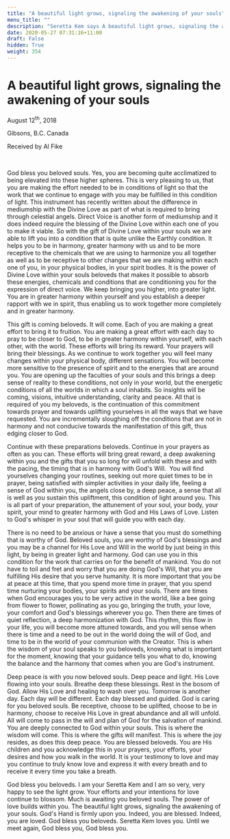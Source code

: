 ```yaml
---
title: "A beautiful light grows, signaling the awakening of your souls"
menu_title: ""
description: "Seretta Kem says A beautiful light grows, signaling the awakening of your souls"
date: 2020-05-27 07:31:16+11:00
draft: False
hidden: True
weight: 354
---
```

# A beautiful light grows, signaling the awakening of your souls

August 12<sup>th</sup>, 2018

Gibsons, B.C. Canada 

Received by Al Fike

 

God bless you beloved souls. Yes, you are becoming quite acclimatized to being elevated into these higher spheres. This is very pleasing to us, that you are making the effort needed to be in conditions of light so that the work that we continue to engage with you may be fulfilled in this condition of light. This instrument has recently written about the difference in mediumship with the Divine Love as part of what is required to bring through celestial angels. Direct Voice is another form of mediumship and it does indeed require the blessing of the Divine Love within each one of you to make it viable. So with the gift of Divine Love within your souls we are able to lift you into a condition that is quite unlike the Earthly condition. It helps you to be in harmony, greater harmony with us and to be more receptive to the chemicals that we are using to harmonize you all together as well as to be receptive to other changes that we are making within each one of you, in your physical bodies, in your spirit bodies. It is the power of Divine Love within your souls beloveds that makes it possible to absorb these energies, chemicals and conditions that are conditioning you for the expression of direct voice. We keep bringing you higher, into greater light. You are in greater harmony within yourself and you establish a deeper rapport with we in spirit, thus enabling us to work together more completely and in greater harmony. 

This gift is coming beloveds. It will come. Each of you are making a great effort to bring it to fruition. You are making a great effort with each day to pray to be closer to God, to be in greater harmony within yourself, with each other, with the world. These efforts will bring its reward. Your prayers will bring their blessings. As we continue to work together you will feel many changes within your physical body, different sensations. You will become more sensitive to the presence of spirit and to the energies that are around you. You are opening up the faculties of your souls and this brings a deep sense of reality to these conditions, not only in your world, but the energetic conditions of all the worlds in which a soul inhabits. So insights will be coming, visions, intuitive understanding, clarity and peace. All that is required of you my beloveds, is the continuation of this commitment towards prayer and towards uplifting yourselves in all the ways that we have requested. You are incrementally sloughing off the conditions that are not in harmony and not conducive towards the manifestation of this gift, thus edging closer to God. 

Continue with these preparations beloveds. Continue in your prayers as often as you can. These efforts will bring great reward, a deep awakening within you and the gifts that you so long for will unfold with these and with the pacing, the timing that is in harmony with God's Will.  You will find yourselves changing your routines, seeking out more quiet times to be in prayer, being satisfied with simpler activities in your daily life, feeling a sense of God within you, the angels close by, a deep peace, a sense that all is well as you sustain this upliftment, this condition of light around you. This is all part of your preparation, the attunement of your soul, your body, your spirit, your mind to greater harmony with God and His Laws of Love. 
Listen to God's whisper in your soul that will guide you with each day. 

There is no need to be anxious or have a sense that you must do something that is worthy of God. Beloved souls, you are worthy of God's blessings and you may be a channel for His Love and Will in the world by just being in this light, by being in greater light and harmony. God can use you in this condition for the work that carries on for the benefit of mankind. You do not have to toil and fret and worry that you are doing God's Will, that you are fulfilling His desire that you serve humanity. It is more important that you be at peace at this time, that you spend more time in prayer, that you spend time nurturing your bodies, your spirits and your souls. There are times when God encourages you to be very active in the world, like a bee going from flower to flower, pollinating as you go, bringing the truth, your love, your comfort and God's blessings wherever you go. Then there are times of quiet reflection, a deep harmonization with God. This rhythm, this flow in your life, you will become more attuned towards, and you will sense when there is time and a need to be out in the world doing the will of God, and time to be in the world of your communion with the Creator. This is when the wisdom of your soul speaks to you beloveds, knowing what is important for the moment, knowing that your guidance tells you what to do, knowing the balance and the harmony that comes when you are God's instrument. 

Deep peace is with you now beloved souls. Deep peace and light. His Love flowing into your souls. Breathe deep these blessings. Rest in the bosom of God. Allow His Love and healing to wash over you. Tomorrow is another day. Each day will be different. Each day blessed and guided. God is caring for you beloved souls. Be receptive, choose to be uplifted, choose to be in harmony, choose to receive His Love in great abundance and all will unfold. All will come to pass in the will and plan of God for the salvation of mankind. You are deeply connected to God within your souls. This is where the wisdom will come. This is where the gifts will manifest. This is where the joy resides, as does this deep peace. You are blessed beloveds. You are His children and you acknowledge this in your prayers, your efforts, your desires and how you walk in the world. It is your testimony to love and may you continue to truly know love and express it with every breath and to receive it every time you take a breath. 

God bless you beloveds. I am your Seretta Kem and I am so very, very happy to see the light grow. Your efforts and your intentions for love continue to blossom. Much is awaiting you beloved souls. The power of love builds within you. The beautiful light grows, signaling the awakening of your souls. God's Hand is firmly upon you. Indeed, you are blessed. Indeed, you are loved. God bless you beloveds. Seretta Kem loves you. Until we meet again, God bless you, God bless you.